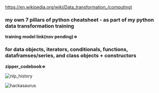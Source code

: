 https://en.wikipedia.org/wiki/Data_transformation_(computing)  
### my own 7 pillars of python cheatsheet - as part of my python data transformation training  
**training model link(nov pending)=>**

### for data objects, iterators, conditionals, functions, dataframses/series, and class objects + constructors  
**zipper_codebook=>**

![nlp_history](https://user-images.githubusercontent.com/59778456/198143553-66ba1451-6259-40cf-ae24-4696658123b5.JPG)

![hackasaurus](https://user-images.githubusercontent.com/59778456/198143569-aa91db57-cb0e-4282-b161-689ed472ce42.JPG)
